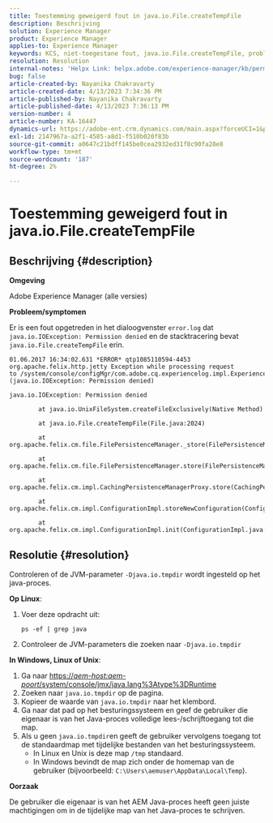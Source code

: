 ```yaml
---
title: Toestemming geweigerd fout in java.io.File.createTempFile
description: Beschrijving
solution: Experience Manager
product: Experience Manager
applies-to: Experience Manager
keywords: KCS, niet-toegestane fout, java.io.File.createTempFile, problemen oplossen, Adobe Experience Manager
resolution: Resolution
internal-notes: 'Helpx Link: helpx.adobe.com/experience-manager/kb/permission_denied_error_from_java_io_file.html'
bug: false
article-created-by: Nayanika Chakravarty
article-created-date: 4/13/2023 7:34:36 PM
article-published-by: Nayanika Chakravarty
article-published-date: 4/13/2023 7:36:13 PM
version-number: 4
article-number: KA-16447
dynamics-url: https://adobe-ent.crm.dynamics.com/main.aspx?forceUCI=1&pagetype=entityrecord&etn=knowledgearticle&id=96b1b835-32da-ed11-a7c7-6045bd0067ea
exl-id: 2147967a-a2f1-4585-a8d1-f510b020f83b
source-git-commit: a0647c21bdff145be0cea2932ed31f8c90fa28e8
workflow-type: tm+mt
source-wordcount: '187'
ht-degree: 2%

---
```


# Toestemming geweigerd fout in java.io.File.createTempFile

## Beschrijving {#description}


<b>Omgeving</b>

Adobe Experience Manager (alle versies)

<b>Probleem/symptomen</b>

Er is een fout opgetreden in het dialoogvenster `error.log` dat `java.io.IOException: Permission denied` en de stacktracering bevat `java.io.File.createTempFile` erin.


```
01.06.2017 16:34:02.631 *ERROR* qtp1085110594-4453 org.apache.felix.http.jetty Exception while processing request to /system/console/configMgr/com.adobe.cq.experiencelog.impl.ExperienceLogConfigServlet (java.io.IOException: Permission denied)

java.io.IOException: Permission denied

        at java.io.UnixFileSystem.createFileExclusively(Native Method)

        at java.io.File.createTempFile(File.java:2024)

        at org.apache.felix.cm.file.FilePersistenceManager._store(FilePersistenceManager.java:699)

        at org.apache.felix.cm.file.FilePersistenceManager.store(FilePersistenceManager.java:660)

        at org.apache.felix.cm.impl.CachingPersistenceManagerProxy.store(CachingPersistenceManagerProxy.java:242)

        at org.apache.felix.cm.impl.ConfigurationImpl.storeNewConfiguration(ConfigurationImpl.java:462)

        at org.apache.felix.cm.impl.ConfigurationImpl.init(ConfigurationImpl.java:183)
```





## Resolutie {#resolution}


Controleren of de JVM-parameter `-Djava.io.tmpdir` wordt ingesteld op het java-proces.

<b>Op Linux</b>:

1. Voer deze opdracht uit:

   ```
   ps -ef | grep java
   ```

2. Controleer de JVM-parameters die zoeken naar `-Djava.io.tmpdir`


<b>In Windows, Linux of Unix</b>:

1. Ga naar [https://*aem-host:aem-poort*/system/console/jmx/java.lang%3Atype%3DRuntime](http://aem-host:aem-port/system/console/jmx/java.lang%3Atype%3DRuntime)
2. Zoeken naar `java.io.tmpdir` op de pagina.
3. Kopieer de waarde van `java.io.tmpdir` naar het klembord.
4. Ga naar dat pad op het besturingssysteem en geef de gebruiker die eigenaar is van het Java-proces volledige lees-/schrijftoegang tot die map.
5. Als u geen `java.io.tmpdir`en geeft de gebruiker vervolgens toegang tot de standaardmap met tijdelijke bestanden van het besturingssysteem.
   - In Linux en Unix is deze map `/tmp` standaard.
   - In Windows bevindt de map zich onder de homemap van de gebruiker (bijvoorbeeld: `C:\Users\aemuser\AppData\Local\Temp`).


<b>Oorzaak</b>

De gebruiker die eigenaar is van het AEM Java-proces heeft geen juiste machtigingen om in de tijdelijke map van het Java-proces te schrijven.
